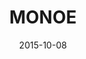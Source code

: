 ---
title: 'MONOE'
date: 2015-10-08
uploadDate: 2021-01-14
image: {
    src: "./monoe.png",
    alt: "two eye men and monoe, who is looking over her shoulder and smiling at the viewer, on a black background.",
    width: "700",
    height: "500",
}
thumb: {
    src: "./monoe_thumb.png",
    alt: "monoe thumbnail"
}
desc: 'monoe from a yume nikki themed october art challenge.'
tags: ["yume nikki", "monoe", "fanart", "digital"]
medium: 'paint tool sai'
icons: ["fa-eye"]
original: false
gallery: true
Nsfw: false
Dd: false
---